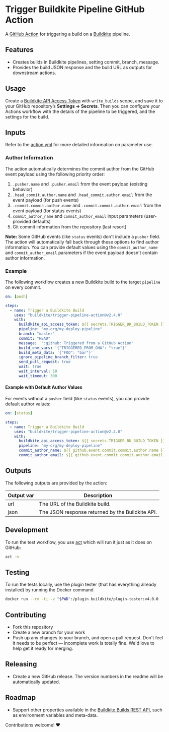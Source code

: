 # Trigger Buildkite Pipeline GitHub Action

A [GitHub Action](https://github.com/actions) for triggering a build on a [Buildkite](https://buildkite.com/) pipeline.

## Features

* Creates builds in Buildkite pipelines, setting commit, branch, message.
* Provides the build JSON response and the build URL as outputs for downstream actions.

## Usage

Create a [Buildkite API Access Token](https://buildkite.com/docs/apis/rest-api#authentication) with `write_builds` scope, and save it to your GitHub repository’s **Settings → Secrets**. Then you can configure your Actions workflow with the details of the pipeline to be triggered, and the settings for the build.

## Inputs

Refer to the [action.yml](./action.yml) for more detailed information on parameter use.

### Author Information

The action automatically determines the commit author from the GitHub event payload using the following priority order:

1. `.pusher.name` and `.pusher.email` from the event payload (existing behavior)
2. `.head_commit.author.name` and `.head_commit.author.email` from the event payload (for push events)
3. `.commit.commit.author.name` and `.commit.commit.author.email` from the event payload (for status events)
4. `commit_author_name` and `commit_author_email` input parameters (user-provided defaults)
5. Git commit information from the repository (last resort)

**Note:** Some GitHub events (like `status` events) don't include a `pusher` field. The action will automatically fall back through these options to find author information. You can provide default values using the `commit_author_name` and `commit_author_email` parameters if the event payload doesn't contain author information.

### Example

The following workflow creates a new Buildkite build to the target `pipeline` on every commit.

```yaml
on: [push]

steps:
  - name: Trigger a Buildkite Build
    uses: "buildkite/trigger-pipeline-action@v2.4.0"
    with:
      buildkite_api_access_token: ${{ secrets.TRIGGER_BK_BUILD_TOKEN }} 
      pipeline: "my-org/my-deploy-pipeline"
      branch: "master"
      commit: "HEAD"
      message:  ":github: Triggered from a GitHub Action"
      build_env_vars: '{"TRIGGERED_FROM_GHA": "true"}'
      build_meta_data: '{"FOO": "bar"}'
      ignore_pipeline_branch_filter: true     
      send_pull_request: true
      wait: true
      wait_interval: 10
      wait_timeout: 300
```

#### Example with Default Author Values

For events without a `pusher` field (like `status` events), you can provide default author values:

```yaml
on: [status]

steps:
  - name: Trigger a Buildkite Build
    uses: "buildkite/trigger-pipeline-action@v2.4.0"
    with:
      buildkite_api_access_token: ${{ secrets.TRIGGER_BK_BUILD_TOKEN }}
      pipeline: "my-org/my-deploy-pipeline"
      commit_author_name: ${{ github.event.commit.commit.author.name }}
      commit_author_email: ${{ github.event.commit.commit.author.email }}
```

## Outputs

The following outputs are provided by the action:

|Output var|Description|
|-|-|
|url|The URL of the Buildkite build.|
|json|The JSON response returned by the Buildkite API.|

## Development

To run the test workflow, you use [act](https://github.com/nektos/act) which will run it just as it does on GitHub:

```bash
act -n
```

## Testing

To run the tests locally, use the plugin tester (that has everything already installed) by running the Docker command

```bash
docker run --rm -ti -v "$PWD":/plugin buildkite/plugin-tester:v4.0.0
```

## Contributing

* Fork this repository
* Create a new branch for your work
* Push up any changes to your branch, and open a pull request. Don't feel it needs to be perfect — incomplete work is totally fine. We'd love to help get it ready for merging.

## Releasing

* Create a new GitHub release. The version numbers in the readme will be automatically updated.

## Roadmap

* Support other properties available in the [Buildkite Builds REST API](https://buildkite.com/docs/apis/rest-api/builds#create-a-build), such as environment variables and meta-data.

Contributions welcome! ❤️
